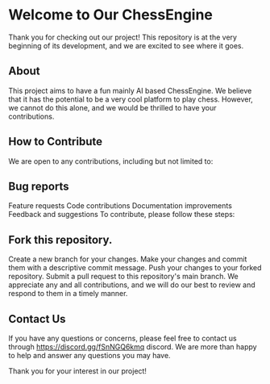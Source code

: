 # Welcome to Our ChessEngine
Thank you for checking out our project! This repository is at the very beginning of its development, and we are excited to see where it goes.

## About
This project aims to have a fun mainly AI based ChessEngine. We believe that it has the potential to be a very cool platform to play chess. However, we cannot do this alone, and we would be thrilled to have your contributions.

## How to Contribute
We are open to any contributions, including but not limited to:

## Bug reports
Feature requests
Code contributions
Documentation improvements
Feedback and suggestions
To contribute, please follow these steps:

## Fork this repository.
Create a new branch for your changes.
Make your changes and commit them with a descriptive commit message.
Push your changes to your forked repository.
Submit a pull request to this repository's main branch.
We appreciate any and all contributions, and we will do our best to review and respond to them in a timely manner.

## Contact Us
If you have any questions or concerns, please feel free to contact us through https://discord.gg/fSnNGQ6kmq discord. We are more than happy to help and answer any questions you may have.

Thank you for your interest in our project!
